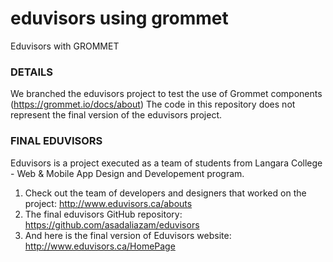 # eduvisors using grommet
Eduvisors with GROMMET

### DETAILS
We branched the eduvisors project to test the use of Grommet components (https://grommet.io/docs/about)
The code in this repository does not represent the final version of the eduvisors project.

### FINAL EDUVISORS
Eduvisors is a project executed as a team of students from Langara College - Web & Mobile App Design and Developement program.
1) Check out the team of developers and designers that worked on the project: http://www.eduvisors.ca/abouts
2) The final eduvisors GitHub repository: https://github.com/asadaliazam/eduvisors
3) And here is the final version of Eduvisors website: http://www.eduvisors.ca/HomePage 
